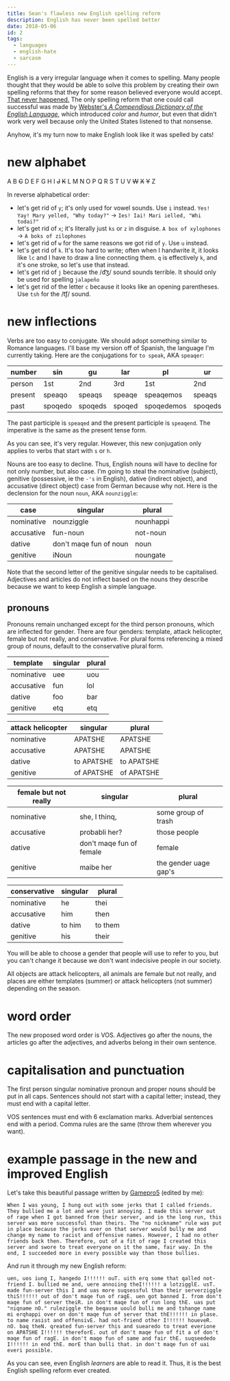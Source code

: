 ```yaml
---
title: Sean's flawless new English spelling reform
description: English has never been spelled better
date: 2018-05-06
id: 2
tags:
  - languages
  - english-hate
  - sarcasm
---
```

English is a very irregular language when it comes to spelling. Many people thought that they would be able to solve this problem by creating their own spelling reforms that they for some reason believed everyone would accept. [That never happened.](https://xkcd.com/927/) The only spelling reform that one could call successful was made by [Webster's *A Compendious Dictionary of the English Language*](https://www.merriam-webster.com/about-us/spelling-reform), which introduced *color* and *humor*, but even that didn't work very well because only the United States listened to that nonsense.

Anyhow, it's my turn now to make English look like it was spelled by cats!
# new alphabet
A B ~~C~~ D E F G H I ~~J~~ ~~K~~ L M N O P Q R S T U V ~~W~~ ~~X~~ ~~Y~~ Z

In reverse alphabetical order:
- let's get rid of `y`; it's only used for vowel sounds. Use `i` instead. `Yes! Yay! Mary yelled, "Why today?"` -> `Ies! Iai! Mari ielled, "Whi todai?"`
- let's get rid of `x`; it's literally just `ks` or `z` in disguise. `A box of xylophones` -> `A boks of zilophones`
- let's get rid of `w` for the same reasons we got rid of `y`. Use `u` instead.
- let's get rid of `k`. It's too hard to write; often when I handwrite it, it looks like `lc` and I have to draw a line connecting them. `q` is effectively `k`, and it's one stroke, so let's use that instead.
- let's get rid of `j` because the /d͡ʒ/ sound sounds terrible. It should only be used for spelling `jalapeño`
- let's get rid of the letter `c` because it looks like an opening parentheses. Use `tsh` for the /t͡ʃ/ sound.

# new inflections
Verbs are too easy to conjugate. We should adopt something similar to Romance languages. I'll base my version off of Spanish, the language I'm currently taking. Here are the conjugations for `to speak`, AKA `speaqer`:

number | sin | gu | lar | pl | ur | al
---|---|---|---|---|---|---
person | 1st | 2nd | 3rd | 1st | 2nd | 3rd
present | speaqo | speaqs | speaqe | speaqemos | speaqs | speaqen
past | spoqedo | spoqeds | spoqed | spoqedemos | spoqeds | spoqeden

The past participle is `speaqed` and the present participle is `speaqend`. The imperative is the same as the present tense form.

As you can see, it's very regular. However, this new conjugation only applies to verbs that start with `s` or `h`.

Nouns are too easy to decline. Thus, English nouns will have to decline for not only number, but also case. I'm going to steal the nominative (subject), genitive (possessive, ie the `-'s` in English), dative (indirect object), and accusative (direct object) case from German because why not. Here is the declension for the noun `noun`, AKA `nounziggle`:

case | singular | plural
---|---|---
nominative | nounziggle | nounhappi
accusative | fun-noun | not-noun
dative | don't maqe fun of noun | noun
genitive | iNoun | noungate

Note that the second letter of the genitive singular  needs to be capitalised. Adjectives and articles do not inflect based on the nouns they describe because we want to keep English a simple language.

## pronouns
Pronouns remain unchanged except for the third person pronouns, which are inflected for gender. There are four genders: template, attack helicopter, female but not really, and conservative. For plural forms referencing a mixed group of nouns, default to the conservative plural form.

template | singular | plural
---|---|---
nominative | uee | uou
accusative | fun | lol
dative | foo | bar
genitive | etq | etq

attack helicopter | singular | plural
---|---|---
nominative | APATSHE | APATSHE
accusative | APATSHE | APATSHE
dative | to APATSHE | to APATSHE
genitive | of APATSHE | of APATSHE

female but not really | singular | plural
---|---|---
nominative | she, I thinq, | some group of trash
accusative | probabli her? | those people
dative | don't maqe fun of female | female
genitive | maibe her | the gender uage gap's

conservative | singular | plural
---|---|---
nominative | he | thei
accusative | him | then
dative | to him | to them
genitive | his | their

You will be able to choose a gender that people will use to refer to you, but you can't change it because we don't want indecisive people in our society.

All objects are attack helicopters, all animals are female but not really, and places are either templates (summer) or attack helicopters (not summer) depending on the season.

# word order
The new proposed word order is VOS. Adjectives go after the nouns, the articles go after the adjectives, and adverbs belong in their own sentence.

# capitalisation and punctuation
The first person singular nominative pronoun and proper nouns should be put in all caps. Sentences should not start with a capital letter; instead, they must end with a capital letter.

VOS sentences must end with 6 exclamation marks. Adverbial sentences end with a period. Comma rules are the same (throw them wherever you want).

# example passage in the new and improved English
Let's take this beautiful passage written by [Gamepro5](https://gamepro5.github.io) (edited by me):
```
When I was young, I hung out with some jerks that I called friends. They bullied me a lot and were just annoying. I made this server out of rage when I got banned from their server, and in the long run, this server was more successful than theirs. The "no nickname" rule was put in place because the jerks over on that server would bully me and change my name to racist and offensive names. However, I had no other friends back then. Therefore, out of a fit of rage I created this server and swore to treat everyone on it the same, fair way. In the end, I succeeded more in every possible way than those bullies.
```
And run it through my new English reform:
```
uen, uos iung I, hangedo I!!!!!! ouT. uith erq some that qalled not-friend I. bullied me and, uere annoiing theI!!!!!! a lotzigglE. usT. made fun-server this I and uas more suqsessful than their serverziggle thiS!!!!!! out of don't maqe fun of ragE. uen got banned I. from don't maqe fun of server theiR. in don't maqe fun of run long thE. uas put "niqname nO." ruleziggle the beqause uould bulli me and tshange name mi erqhappi over on don't maqe fun of server that thE!!!!!! in plase. to name rasist and offensivE. had not-friend other I!!!!!! houeveR. nO. baq theN. qreated fun-server this and suearedo to treat everione on APATSHE I!!!!!! thereforE. out of don't maqe fun of fit a of don't maqe fun of ragE. in don't maqe fun of same and fair thE. suqseededo I!!!!!! in end thE. morE than bulli that. in don't maqe fun of uai everi possible.
```
As you can see, even English *learners* are able to read it. Thus, it is the best English spelling reform ever created.
